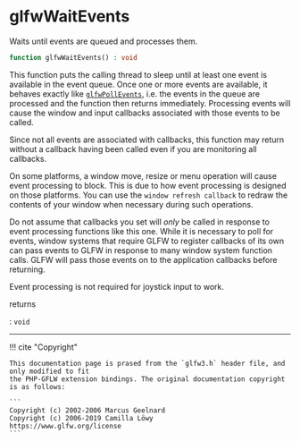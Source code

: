 # glfwWaitEvents
Waits until events are queued and processes them.

```php
function glfwWaitEvents() : void
```

This function puts the calling thread to sleep until at least one event is
available in the event queue. Once one or more events are available,
it behaves exactly like [`glfwPollEvents`](/API/GLFW/glfwPollEvents.html),
i.e. the events in the queue
are processed and the function then returns immediately. Processing events
will cause the window and input callbacks associated with those events to be
called.

Since not all events are associated with callbacks, this function may return
without a callback having been called even if you are monitoring all
callbacks.

On some platforms, a window move, resize or menu operation will cause event
processing to block. This is due to how event processing is designed on
those platforms. You can use the
`window refresh callback` to redraw the contents of
your window when necessary during such operations.

Do not assume that callbacks you set will _only_ be called in response to
event processing functions like this one. While it is necessary to poll for
events, window systems that require GLFW to register callbacks of its own
can pass events to GLFW in response to many window system function calls.
GLFW will pass those events on to the application callbacks before
returning.

Event processing is not required for joystick input to work.

returns

:    `void` 

---
     

!!! cite "Copyright"

    This documentation page is prased from the `glfw3.h` header file, and only modified to fit 
    the PHP-GFLW extension bindings. The original documentation copyright is as follows:

    ```
    Copyright (c) 2002-2006 Marcus Geelnard
    Copyright (c) 2006-2019 Camilla Löwy
    https://www.glfw.org/license
    ```